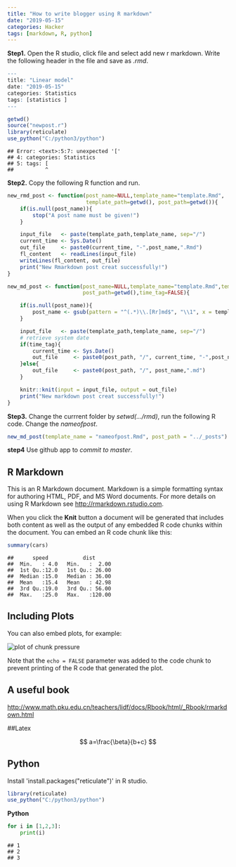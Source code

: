 ```yaml
---
title: "How to write blogger using R markdown"
date: "2019-05-15"
categories: Hacker
tags: [markdown, R, python]
---
```



**Step1.** Open the R studio, click file and select add new r markdown. Write the following header in the file and save as *.rmd*.

 
 ```r
 ---
 title: "Linear model"
 date: "2019-05-15"
 categories: Statistics
 tags: [statistics ]
 ---
 
 getwd()
 source("newpost.r")
 library(reticulate)
 use_python("C:/python3/python")
 ```
 
 ```
 ## Error: <text>:5:7: unexpected '['
 ## 4: categories: Statistics
 ## 5: tags: [
 ##          ^
 ```


**Step2.** Copy the following R function and run.

``` r
new_rmd_post <- function(post_name=NULL,template_name="template.Rmd",
                         template_path=getwd(), post_path=getwd()){
    if(is.null(post_name)){
        stop("A post name must be given!")
    }

    input_file   <- paste(template_path,template_name, sep="/")
    current_time <- Sys.Date()
    out_file     <- paste0(current_time, "-",post_name,".Rmd")
    fl_content   <- readLines(input_file)
    writeLines(fl_content, out_file)
    print("New Rmarkdown post creat successfully!")
}

new_md_post <- function(post_name=NULL,template_name="template.Rmd",template_path=getwd(),
                        post_path=getwd(),time_tag=FALSE){

    if(is.null(post_name)){
        post_name <- gsub(pattern = "^(.*)\\.[Rr]md$", "\\1", x = template_name)
    }

    input_file   <- paste(template_path,template_name, sep="/")
    # retrieve system date
    if(time_tag){
        current_time <- Sys.Date()
        out_file     <- paste0(post_path, "/", current_time, "-",post_name,".md")
    }else{
        out_file     <- paste0(post_path, "/", post_name,".md")
    }

    knitr::knit(input = input_file, output = out_file)
    print("New markdown post creat successfully!")
}
```

**Step3.** Change the currrent folder by *setwd(.../rmd)*, run the following R code. Change the *nameofpost*.


```r
new_md_post(template_name = "nameofpost.Rmd", post_path = "../_posts")
```

**step4** Use github app to *commit to master*.


## R Markdown

This is an R Markdown document. Markdown is a simple formatting syntax for authoring HTML, PDF, and MS Word documents. For more details on using R Markdown see <http://rmarkdown.rstudio.com>.

When you click the **Knit** button a document will be generated that includes both content as well as the output of any embedded R code chunks within the document. You can embed an R code chunk like this:


```r
summary(cars)
```

```
##      speed           dist       
##  Min.   : 4.0   Min.   :  2.00  
##  1st Qu.:12.0   1st Qu.: 26.00  
##  Median :15.0   Median : 36.00  
##  Mean   :15.4   Mean   : 42.98  
##  3rd Qu.:19.0   3rd Qu.: 56.00  
##  Max.   :25.0   Max.   :120.00
```

## Including Plots

You can also embed plots, for example:

![plot of chunk pressure](figure/pressure-1.png)

Note that the `echo = FALSE` parameter was added to the code chunk to prevent printing of the R code that generated the plot.


## A useful book

http://www.math.pku.edu.cn/teachers/lidf/docs/Rbook/html/_Rbook/rmarkdown.html

##Latex

$$
a=\frac{\beta}{b+c}
$$
## Python

Install 'install.packages("reticulate")' in R studio.


```r
library(reticulate)
use_python("C:/python3/python")
```

**Python**

```python
for i in [1,2,3]:
    print(i)
```

```
## 1
## 2
## 3
```

